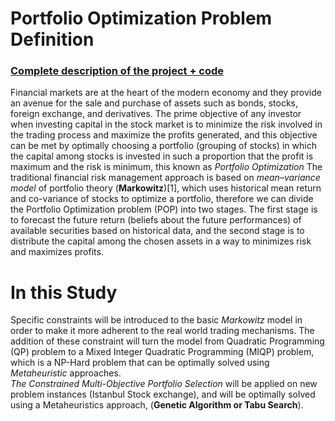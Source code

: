# Portfolio Optimization Problem Definition
### [Complete description of the project + code](https://github.com/taylankabbani/METAHEURISTIC-APPROACH-FOR-POP/blob/master/Description/Progress_Repo.pdf)
Financial markets are at the heart of the modern economy and they
provide an avenue for the sale and purchase of assets such as bonds,
stocks, foreign exchange, and derivatives. The prime objective of any
investor when investing capital in the stock market is to minimize the
risk involved in the trading process and maximize the profits generated,
and this objective can be met by optimally choosing a portfolio
(grouping of stocks) in which the capital among stocks is invested in
such a proportion that the profit is maximum and the risk is minimum,
this known as *Portfolio Optimization*
The traditional financial risk management approach is based on
*mean–variance model* of portfolio theory (**Markowitz**)\[1\], which
uses historical mean return and co-variance of stocks to optimize a
portfolio, therefore we can divide the Portfolio Optimization problem
(POP) into two stages. The first stage is to forecast the future return
(beliefs about the future performances) of available securities based on
historical data, and the second stage is to distribute the capital among
the chosen assets in a way to minimizes risk and maximizes profits.
# In this Study
Specific constraints will be introduced to the basic
*Markowitz* model in order to make it more adherent to the real world
trading mechanisms. The addition of these constraint will turn the model
from Quadratic Programming (QP) problem to a Mixed Integer Quadratic
Programming (MIQP) problem, which is a NP-Hard problem that can be
optimally solved using *Metaheuristic* approaches.  
*The Constrained Multi-Objective Portfolio Selection* will be applied on
new problem instances (Istanbul Stock exchange), and will be optimally
solved using a Metaheuristics approach, (**Genetic Algorithm or Tabu
Search**).

#
